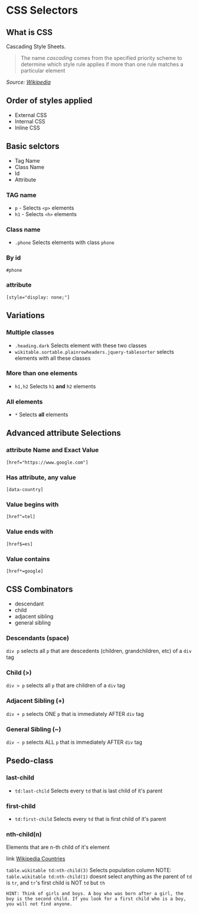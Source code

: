 # CSS Selectors

## What is CSS

Cascading Style Sheets.

> The name *cascading* comes from the specified priority scheme to determine which style rule applies if more than one rule matches a particular element

*Source: [Wikipedia](https://en.wikipedia.org/wiki/CSS)*

## Order of styles applied

- External CSS
- Internal CSS
- Inline CSS

## Basic selctors

- Tag Name
- Class Name
- Id
- Attribute

### TAG name

- `p` - Selects `<p>` elements
- `h1` - Selects `<h>` elements

### Class name

- `.phone` Selects elements with class `phone`

### By id

 `#phone`

### attribute

`[style="display: none;"]`

## Variations

### Multiple classes

- `.heading.dark` Selects element with these two classes
- `wikitable.sortable.plainrowheaders.jquery-tablesorter` selects elements with all these classes

### More than one elements

- `h1,h2` Selects `h1` **and** `h2` elements

### All elements

- `*` Selects **all** elements

## Advanced attribute Selections

### attribute Name and Exact Value

`[href="https://www.google.com"]`

### Has attribute, any value

`[data-country]`

### Value **begins** with

`[href^=tel]`

### Value **ends** with

`[href$=es]`

### Value **contains**

`[href*=google]`

## CSS Combinators

- descendant
- child
- adjacent sibling
- general sibling

### Descendants  (space)

 `div p` selects all `p` that are descedents (children, grandchildren, etc) of a `div` tag

### Child (>)

 `div > p` selects all `p` that are children of a `div` tag

### Adjacent Sibling (+)

 `div + p` selects ONE `p` that is immediately AFTER  `div` tag

### General Sibling (~)

 `div ~ p` selects ALL `p` that is immediately AFTER  `div` tag

## Psedo-class

### last-child

- `td:last-child` Selects every `td` that is last child of it's parent

### first-child

- `td:first-child` Selects every `td` that is first child of it's parent

### nth-child(n)

Elements that are n-th child of it's element

 link [Wikipedia Countries](http://en.wikipedia.org/wiki/List_of_countries_and_dependencies_by_population)

`table.wikitable td:nth-child(3)` Selects population column
NOTE: `table.wikitable td:nth-child(1)` doesnt select anything as the parent of `td` is `tr`, and `tr`'s first child is NOT `td` but `th`

    HINT: Think of girls and boys. A boy who was born after a girl, the boy is the second child. If you look for a first child who is a boy, you will not find anyone.
